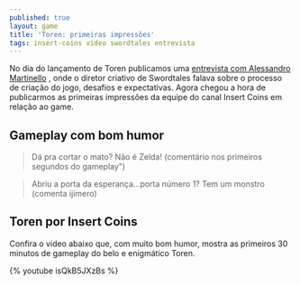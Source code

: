 ```yaml
---
published: true
layout: game
title: 'Toren: primeiras impressões'
tags: insert-coins video swordtales entrevista
---
```



No dia do lançamento de Toren publicamos uma <a href="{{ site.baseurl }}/2015/05/12/entrevista-alessandro-martinello-diretor-criativo-de-toren/">entrevista com Alessandro Martinello</a>
, onde o diretor criativo de Swordtales falava sobre o processo de criação do jogo, desafios e expectativas. Agora chegou a hora de publicarmos as primeiras impressões da equipe do canal Insert Coins em relação ao game.

## Gameplay com bom humor


> Dá pra cortar o mato? Não é Zelda! (comentário nos primeiros segundos do gameplay")

> Abriu a porta da esperança...porta número 1? Tem um monstro (comenta ijimero)

## Toren por Insert Coins
Confira o video abaixo que, com muito bom humor, mostra as primeiros 30 minutos de gameplay do belo e enigmático Toren.

{% youtube isQkB5JXzBs %}

